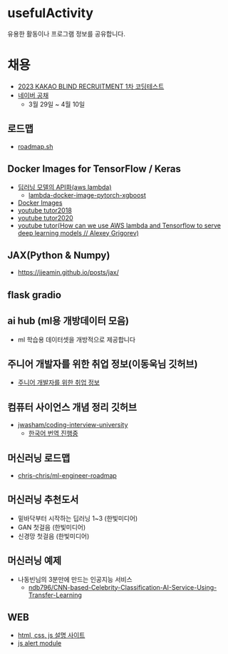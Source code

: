 # usefulActivity
유용한 활동이나 프로그램 정보를 공유합니다.
<br>
# 채용
- [2023 KAKAO BLIND RECRUITMENT 1차 코딩테스트](https://blueconecell.tistory.com/68)
- [네이버 공채](https://recruit.navercorp.com/micro/teamnaver/tech#n)
  - 3월 29일 ~ 4월 10일
## 로드맵
- [roadmap.sh](https://roadmap.sh/)
## Docker Images for TensorFlow / Keras
- [딥러닝 모델의 API화(aws lambda)](https://aimaster.tistory.com/62)
  - [lambda-docker-image-pytorch-xgboost](https://github.com/gokavak/lambda-docker-image-pytorch-xgboost)  
- [Docker Images](https://hub.docker.com/r/heatonresearch/jupyter-python-r/)
- [youtube tutor2018](https://www.youtube.com/watch?v=_Lo-5SZDDEc)
- [youtube tutor2020](https://www.youtube.com/watch?v=DxET43rUkig)
- [youtube tutor(How can we use AWS lambda and Tensorflow to serve deep learning models // Alexey Grigorev)](https://www.youtube.com/watch?v=k-vgZaNPX5s)

## JAX(Python & Numpy)
- https://jjeamin.github.io/posts/jax/ 


## flask gradio
## ai hub (ml용 개방데이터 모음)
- ml 학습용 데이터셋을 개방적으로 제공합니다


## 주니어 개발자를 위한 취업 정보(이동욱님 깃허브)
- [주니어 개발자를 위한 취업 정보](https://github.com/jojoldu/junior-recruit-scheduler)
## 컴퓨터 사이언스 개념 정리 깃허브
- [jwasham/coding-interview-university](https://github.com/jwasham/coding-interview-university)
  - [한국어 번역 진행중](https://github.com/jwasham/coding-interview-university/issues/118)
## 머신러닝 로드맵
- [chris-chris/ml-engineer-roadmap](https://github.com/chris-chris/ml-engineer-roadmap)
## 머신러닝 추천도서
- 밑바닥부터 시작하는 딥러닝 1~3 (한빛미디어)
- GAN 첫걸음 (한빛미디어)
- 신경망 첫걸음 (한빛미디어)

## 머신러닝 예제

- 나동빈님의 3분만에 만드는 인공지능 서비스
  - [ndb796/CNN-based-Celebrity-Classification-AI-Service-Using-Transfer-Learning
](https://github.com/ndb796/CNN-based-Celebrity-Classification-AI-Service-Using-Transfer-Learning)

## WEB
- [html, css, js 설명 사이트](https://ofcourse.kr/)
- [js alert module](https://github.com/t4t5/sweetalert)
